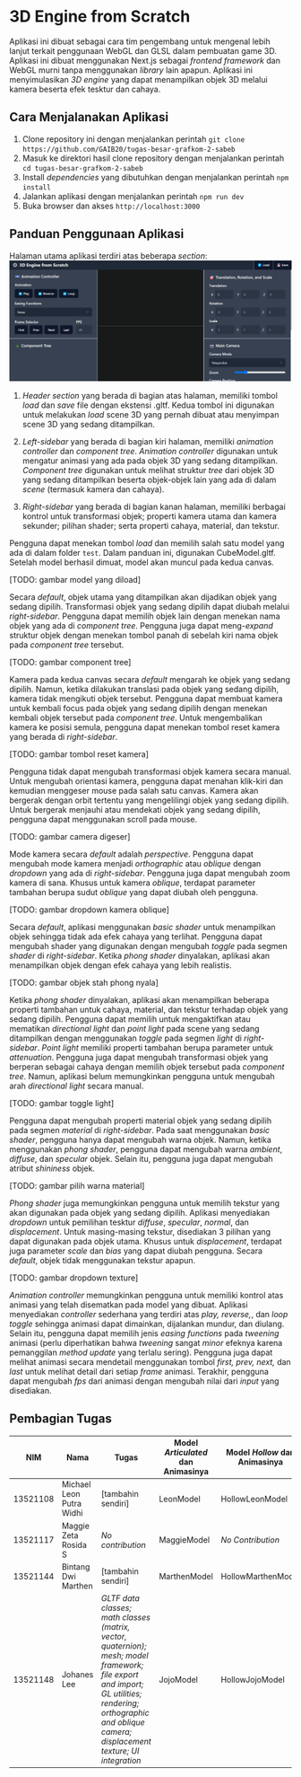 # 3D Engine from Scratch

Aplikasi ini dibuat sebagai cara tim pengembang untuk mengenal lebih lanjut terkait penggunaan WebGL dan GLSL dalam pembuatan game 3D. Aplikasi ini dibuat menggunakan Next.js sebagai *frontend framework* dan WebGL murni tanpa menggunakan *library* lain apapun. Aplikasi ini menyimulasikan *3D engine* yang dapat menampilkan objek 3D melalui kamera beserta efek tesktur dan cahaya.

## Cara Menjalanakan Aplikasi
1. Clone repository ini dengan menjalankan perintah `git clone https://github.com/GAIB20/tugas-besar-grafkom-2-sabeb`
2. Masuk ke direktori hasil clone repository dengan menjalankan perintah `cd tugas-besar-grafkom-2-sabeb`
3. Install *dependencies* yang dibutuhkan dengan menjalankan perintah `npm install`
4. Jalankan aplikasi dengan menjalankan perintah `npm run dev`
5. Buka browser dan akses `http://localhost:3000`

## Panduan Penggunaan Aplikasi
Halaman utama aplikasi terdiri atas beberapa *section*:
![](/screenshots/ss1.png)

1. *Header section* yang berada di bagian atas halaman, memiliki tombol *load* dan *save* file dengan ekstensi .gltf. Kedua tombol ini digunakan untuk melakukan *load* scene 3D yang pernah dibuat atau menyimpan scene 3D yang sedang ditampilkan.

2. *Left-sidebar* yang berada di bagian kiri halaman, memiliki *animation controller* dan *component tree*. *Animation controller* digunakan untuk mengatur animasi yang ada pada objek 3D yang sedang ditampilkan. *Component tree* digunakan untuk melihat struktur *tree* dari objek 3D yang sedang ditampilkan beserta objek-objek lain yang ada di dalam *scene* (termasuk kamera dan cahaya).

3. *Right-sidebar* yang berada di bagian kanan halaman, memiliki berbagai kontrol untuk transformasi objek; properti kamera utama dan kamera sekunder; pilihan shader; serta properti cahaya, material, dan tekstur.

Pengguna dapat menekan tombol *load* dan memilih salah satu model yang ada di dalam folder `test`. Dalam panduan ini, digunakan CubeModel.gltf. Setelah model berhasil dimuat, model akan muncul pada kedua canvas.

[TODO: gambar model yang diload]

Secara *default*, objek utama yang ditampilkan akan dijadikan objek yang sedang dipilih. Transformasi objek yang sedang dipilih dapat diubah melalui *right-sidebar*. Pengguna dapat memilih objek lain dengan menekan nama objek yang ada di *component tree*. Pengguna juga dapat meng-*expand* struktur objek dengan menekan tombol panah di sebelah kiri nama objek pada *component tree* tersebut.

[TODO: gambar component tree]

Kamera pada kedua canvas secara *default* mengarah ke objek yang sedang dipilih. Namun, ketika dilakukan translasi pada objek yang sedang dipilih, kamera tidak mengikuti objek tersebut. Pengguna dapat membuat kamera untuk kembali focus pada objek yang sedang dipilih dengan menekan kembali objek tersebut pada *component tree*. Untuk mengembalikan kamera ke posisi semula, pengguna dapat menekan tombol reset kamera yang berada di *right-sidebar*.

[TODO: gambar tombol reset kamera]

Pengguna tidak dapat mengubah transformasi objek kamera secara manual. Untuk mengubah orientasi kamera, pengguna dapat menahan klik-kiri dan kemudian menggeser mouse pada salah satu canvas. Kamera akan bergerak dengan orbit tertentu yang mengelilingi objek yang sedang dipilih. Untuk bergerak menjauhi atau mendekati objek yang sedang dipilih, pengguna dapat menggunakan scroll pada mouse.

[TODO: gambar camera digeser]

Mode kamera secara *default* adalah *perspective*. Pengguna dapat mengubah mode kamera menjadi *orthographic* atau *oblique* dengan *dropdown* yang ada di *right-sidebar*. Pengguna juga dapat mengubah zoom kamera di sana. Khusus untuk kamera *oblique*, terdapat parameter tambahan berupa sudut *oblique* yang dapat diubah oleh pengguna.

[TODO: gambar dropdown kamera oblique]

Secara *default*, aplikasi menggunakan *basic shader* untuk menampilkan objek sehingga tidak ada efek cahaya yang terlihat. Pengguna dapat mengubah shader yang digunakan dengan mengubah *toggle* pada segmen *shader* di *right-sidebar*. Ketika *phong shader* dinyalakan, aplikasi akan menampilkan objek dengan efek cahaya yang lebih realistis.

[TODO: gambar objek stah phong nyala]

Ketika *phong shader* dinyalakan, aplikasi akan menampilkan beberapa properti tambahan untuk cahaya, material, dan tekstur terhadap objek yang sedang dipilih. Pengguna dapat memilih untuk mengaktifkan atau mematikan *directional light* dan *point light* pada scene yang sedang ditampilkan dengan menggunakan *toggle* pada segmen *light* di *right-sidebar*. *Point light* memiliki properti tambahan berupa parameter untuk *attenuation*. Pengguna juga dapat mengubah transformasi objek yang berperan sebagai cahaya dengan memilih objek tersebut pada *component tree*. Namun, aplikasi belum memungkinkan pengguna untuk mengubah arah *directional light* secara manual.

[TODO: gambar toggle light]

Pengguna dapat mengubah properti material objek yang sedang dipilih pada segmen *material* di *right-sidebar*. Pada saat menggunakan *basic shader*, pengguna hanya dapat mengubah warna objek. Namun, ketika menggunakan *phong shader*, pengguna dapat mengubah warna *ambient*, *diffuse*, dan *specular* objek. Selain itu, pengguna juga dapat mengubah atribut *shininess* objek.

[TODO: gambar pilih warna material]

*Phong shader* juga memungkinkan pengguna untuk memilih tekstur yang akan digunakan pada objek yang sedang dipilih. Aplikasi menyediakan *dropdown* untuk pemilihan tesktur *diffuse*, *specular*, *normal*, dan *displacement*. Untuk masing-masing tekstur, disediakan 3 pilihan yang dapat digunakan pada objek utama. Khusus untuk *displacement*, terdapat juga parameter *scale* dan *bias* yang dapat diubah pengguna. Secara *default*, objek tidak menggunakan tekstur apapun.

[TODO: gambar dropdown texture]

*Animation controller* memungkinkan pengguna untuk memiliki kontrol atas animasi yang telah disematkan pada model yang dibuat. Aplikasi menyediakan *controller* sederhana yang terdiri atas *play, reverse,*, dan *loop toggle* sehingga animasi dapat dimainkan, dijalankan mundur, dan diulang. Selain itu, pengguna dapat memilih jenis *easing functions* pada *tweening* animasi (perlu diperhatikan bahwa *tweening* sangat *minor* efeknya karena pemanggilan *method update* yang terlalu sering). Pengguna juga dapat melihat animasi secara mendetail menggunakan tombol *first, prev, next,* dan *last* untuk melihat detail dari setiap *frame* animasi. Terakhir, pengguna dapat mengubah *fps* dari animasi dengan mengubah nilai dari *input* yang disediakan.

## Pembagian Tugas
|NIM|Nama|Tugas|Model *Articulated* dan Animasinya|Model *Hollow* dan Animasinya
|-|-|-|-|-|
|13521108|Michael Leon Putra Widhi|[tambahin sendiri]|LeonModel|HollowLeonModel|
|13521117|Maggie Zeta Rosida S|*No contribution*|MaggieModel|*No Contribution*|
|13521144|Bintang Dwi Marthen|[tambahin sendiri]|MarthenModel|HollowMarthenModel|
|13521148|Johanes Lee|*GLTF data classes; math classes (matrix, vector, quaternion); mesh; model framework; file export and import; GL utilities; rendering; orthographic and oblique camera; displacement texture; UI integration*|JojoModel|HollowJojoModel|
